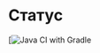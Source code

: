 # Статус
[![Java CI with Gradle](https://github.com/MikhailVoroshilov/PageObject/actions/workflows/gradle.yml/badge.svg?branch=values)
